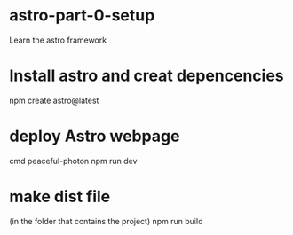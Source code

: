 # astro-part-0-setup
Learn the astro framework
# Install astro and creat depencencies 
npm create astro@latest
# deploy Astro webpage
cmd peaceful-photon
npm run dev

# make dist file
(in the folder that contains the project)
npm run build 